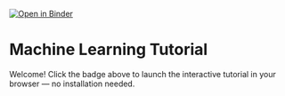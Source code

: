 [![Open in Binder](https://mybinder.org/badge_logo.svg)](https://mybinder.org/v2/gh/laurenzam/ml_tutorial/HEAD?labpath=Tutorial_ML_AI4Physics_training_interactive.ipynb
)

# Machine Learning Tutorial

Welcome! Click the badge above to launch the interactive tutorial in your browser — no installation needed.



